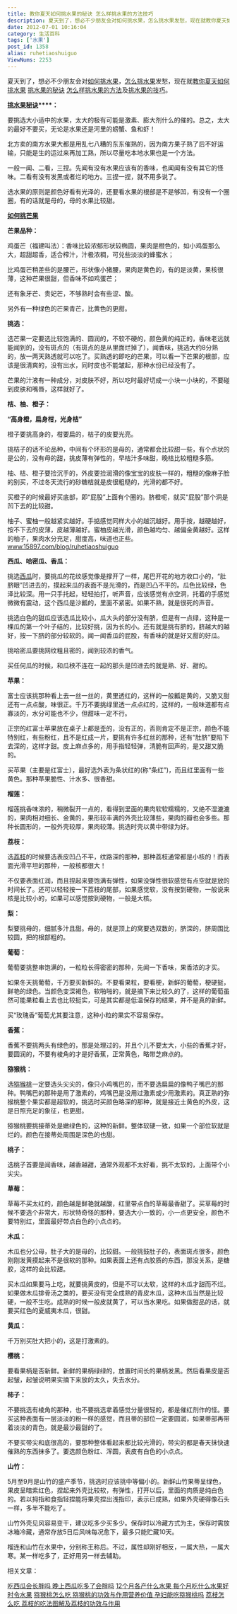 ```yaml
---
title: 教你夏天如何挑水果的秘诀 怎么样挑水果的方法技巧
description: 夏天到了，想必不少朋友会对如何挑水果，怎么挑水果发愁，现在就教你夏天如何挑水果挑水果的秘诀怎么样挑水果的方法及挑水果的技巧。挑水果秘诀：要挑选大小适中的水果，太大的极有可能是激素、膨大剂什么的催的。总之，太大的最好不要买，无论是水果还是河里的螃蟹、鱼和虾！北方卖的南方水果大都是用乱七八糟的东东催熟的，因为南方果子熟了后不好运输，只能是生的运过来再加工熟，所以尽量吃本地水果也是一个方法。一
date: 2012-07-01 10:16:04
category: 生活百科
tags: ['水果']
post_id: 1358
alias: ruhetiaoshuiguo
ViewNums: 2253
---
```


夏天到了，想必不少朋友会对[如何挑水果](/blog/ruhetiaoshuiguo)，[怎么挑水果](/blog/ruhetiaoshuiguo)发愁，现在就[教你夏天如何挑水果](/blog/ruhetiaoshuiguo) [挑水果的秘诀](/blog/ruhetiaoshuiguo) [怎么样挑水果的方法](/blog/ruhetiaoshuiguo)及[挑水果的技巧](/blog/ruhetiaoshuiguo)。

**[挑水果秘诀](/blog/ruhetiaoshuiguo)****：**

要挑选大小适中的水果，太大的极有可能是激素、膨大剂什么的催的。总之，太大的最好不要买，无论是水果还是河里的螃蟹、鱼和虾！

北方卖的南方水果大都是用乱七八糟的东东催熟的，因为南方果子熟了后不好运输，只能是生的运过来再加工熟，所以尽量吃本地水果也是一个方法。

一般一闻、二看，三捏。先闻有没有水果应该有的香味，也闻闻有没有其它的怪味。二看有没有发黑或者烂的地方。三捏一捏，就不用多说了。

选水果的原则是颜色好看有光泽的，还要看水果的根部是不是够凹，有没有一个圈圈，有的话就是母的，母的水果比较甜。

**[如何挑芒果](/blog/ruhetiaoshuiguo)**

**芒果品种：**

鸡蛋芒（福建叫法）：香味比较浓郁形状较椭圆，果肉是橙色的，如小鸡蛋那么大，超甜超香，适合榨汁，汁极浓稠，可兑些淡淡的蜂蜜水；

比鸡蛋芒稍差些的是腰芒，形状像小猪腰，果肉是黄色的，有的是淡黄，果核很薄，这种芒果很甜，但香味不如鸡蛋芒；

还有象牙芒、贵妃芒，不够熟时会有些涩、酸。

另外有一种绿色的芒果青芒，比黄色的更甜。

**挑选：**

选芒果一定要选比较饱满的、圆润的，不软不硬的，颜色黄的纯正的，香味老远就能闻到的，没有斑点的（有斑点的是从里面烂掉了），闻香味，挑选大约8分熟的，放一两天熟透就可以吃了。买熟透的即吃的芒果，可以看一下芒果的根部，应该是很清爽的，没有出水，同时皮也不能皱起，那种水份已经没有了。

芒果的汁液有一种成分，对皮肤不好，所以吃时最好切成一小块一小块的，不要碰到皮肤和嘴唇，这样就好了。

**桔、柚、橙子：**

**“高身橙，扁身柑，光身桔”**

橙子要挑高身的，柑要扁的，桔子的皮要光亮。

挑桔子的话不论品种，中间有个环形的是母的，通常都会比较甜一些，有个点状的是公的，没有母的甜，挑皮薄有弹性的，早桔汁多味甜，晚桔比较粗糙多筋。

柚、桔、橙子要捡沉手的，外皮要捡润滑的像宝宝的皮肤一样的，粗糙的像麻子脸的别买，不过冬天流行的砂糖桔就是皮很粗糙的，光滑的都不好。

买橙子的时候最好买底部，即“屁股”上面有个圈的。脐橙呢，就买“屁股”那个洞是凹下去的比较甜。

柚子、蜜柚一般越紧实越好。手掂感觉同样大小的越沉越好。用手按，越硬越好，按不下去的皮薄，皮越薄越好。蜜柚皮越光滑，颜色越均匀、越偏金黄越好。这样的柚子，果肉水分充足，甜度高，味道也正些。www.15897.com/blog/ruhetiaoshuiguo

**西瓜、哈密瓜、香瓜：**

挑选[西瓜](/blog/chixiguahuizhangpangma)时，要挑瓜的花纹感觉像是撑开了一样，尾巴开花的地方收口小的，“肚脐眼”凹进去的，摸起来瓜的表面不是光滑的，而是凹凸不平的。瓜色比较绿，色泽比较深。用一只手托起，轻轻拍打，听声音，应该感觉有点空洞，托着的手感觉微微有震动，这个西瓜是沙瓤的，里面不紧密。如果不熟，就是很死的声音。

挑选白色的甜瓜应该选瓜比较小，瓜大头的部分没有脐，但是有一点绿，这种是一棵瓜的第一个叶子结的，比较好挑，因为长的小。还有就是挑有脐的，脐越大的越好，按一下脐的部分较软的。闻一闻香瓜的屁股，有香味的就是好又甜的好瓜。

挑哈密瓜要挑网纹粗且密的，闻到较浓的香气。

买任何瓜的时候，和瓜秧不连在一起的那头是凹进去的就是熟、好、甜的。

**苹果：**

富士应该挑那种看上去一丝一丝的，黄里透红的，这样的一般瓤是黄的，又脆又甜还有一点点酸，味很正。千万不要挑绿里透一点点红的，这样的，一般味道都有点寡淡的，水分可能也不少，但甜味一定不行。

正宗的红富士苹果放在桌子上都是歪的，没有正的，否则肯定不是正宗，颜色不能特别红，有些粉红，且不是红成一片，要挑有许多红丝的那种，还有“肚脐”要陷下去深的，这样才甜。皮上麻点多的，用手指轻轻弹，清脆有回声的，是又甜又脆的。

买苹果（主要是红富士），最好选外表为条状红的(称“条红”)，而且红里面有一些黄色。那种苹果脆性、汁水多、很香甜。

**榴莲：**

榴莲挑香味浓的，稍微裂开一点的，看得到里面的果肉软软糯糯的，又绝不湿漉漉的，果肉相对细长、金黄的，果形较丰满的外壳比较薄些，果肉的瓣也会多些。那种长圆形的，一般外壳较厚，果肉较薄。挑选时壳以黄中带绿为好。

**荔枝：**

选[荔枝](/blog/lizhizenmechi)的时候要选表皮凹凸不平，纹路深的那种，那种荔枝通常都是小核的！而表面光滑平坦的那种，一般核都很大！

不仅要表面红润，而且捏起来要饱满有弹性，如果没弹性很软感觉有点空就是放的时间长了。还可以轻轻按一下荔枝的尾部，如果感觉软，没有按到硬物，一般说来核是比较小的，如果可以感觉按到硬物，一般是大核。

**梨：**

梨要挑母的，细腻多汁且甜。母的，就是顶上的窝要选双数的，脐深的，脐周围比较圆，把的根部粗的。

**葡萄：**

葡萄要挑整串饱满的，一粒粒长得密密的那种，先闻一下香味，果香浓的才买。

如果冬天挑葡萄，千万要买新鲜的。不要看果粒，要看梗，新鲜的葡萄，梗硬挺，鲜艳的绿色。当颜色变深褐色，软啪啪的，就是摘下来比较久的了，这样的葡萄虽然可能果粒看上去也比较挺实，可是其实都是低温保存的结果，并不是真的新鲜。

买“玫瑰香”葡萄尤其要注意，这种小粒的果实不容易保存。

**香蕉：**

香蕉不要挑两头有绿色的，那是处理过的，并且个儿不要太大，小些的香蕉才好，要圆润的，不要有棱角的才是好香蕉，正常黄色，略带芝麻点的。

**猕猴桃：**

选[猕猴桃](/blog/mihoutao)一定要选头尖尖的，像只小鸡嘴巴的，而不要选扁扁的像鸭子嘴巴的那种。鸭嘴巴的那种是用了激素的，鸡嘴巴是没用过激素或少用激素的。真正熟的弥猴桃整个果实都是超软的，挑选时买颜色略深的那种，就是接近土黄色的外皮，这是日照充足的象征，也更甜。

猕猴桃要挑接蒂处是嫩绿色的，这种的新鲜。整体软硬一致，如果一个部位软就是烂的。颜色在接蒂处周围是深色的也甜。

**桃子：**

选桃子首要是闻香味，越香越甜，通常外观都不太好看，挑不太软的，上面带个小尖尖。

**草莓：**

草莓不买太红的，颜色越是鲜艳就越酸，红里带点白的草莓最香甜了。买草莓的时候不要选个非常大，形状特奇怪的那种，要选大小一致的，小一点更安全，颜色不要特别红，里面最好带点白色的小点点的。

**木瓜：**

木瓜也分公母，肚子大的是母的，比较甜。一般挑鼓肚子的，表面斑点很多，颜色刚刚发黄摸起来不是很软的那种。如果表面上还有点胶质的东西，那没关系，是糖胶，这样的会比较甜。

买木瓜如果要马上吃，就要挑黄皮的，但是不可以太软，这样的木瓜才甜而不烂。如果做木瓜排骨汤之类的，要买没有完全成熟的青皮木瓜，这种木瓜当然是比较硬，一般不生吃。成熟的时候一般皮就黄了，可以当水果吃。如果做甜品的话，就要买红色的夏威夷木瓜，很甜。

**黄瓜：**

千万别买肚大把小的，这是打激素的。

**樱桃：**

要看果柄是否新鲜。新鲜的果柄绿绿的，放置时间长的果柄发黑。然后看果皮是否起皱，起皱说明果实摘下来放的太久，失去水分。

**柿子：**

不要挑选有棱角的那种，也不要挑选拿着感觉分量很轻的，都是催红剂作的怪。要买这种表面有一层淡淡的粉一样的感觉，而且蒂的部位一定要圆润，如果蒂部再带着淡淡的青色，就是最沙最甜的了。

不要买带尖和底很高的，要那种整体看起来都比较光滑的，带尖的都是春天抹快速催熟的东西抹多了。要选颜色粉红、浑圆，表皮有白色的小点点。

**山竹：**

5月至9月是山竹的盛产季节，挑选时应该挑中等偏小的。新鲜山竹果蒂呈绿色，果皮呈暗紫红色，捏起来外壳比较软，有弹性，打开以后，里面的肉质是纯白色的。若以拇指和食指轻捏能将果壳捏出浅指印，表示已成熟，如果外壳硬得像石头一样，多半不能吃了。

山竹外壳见风容易变干，建议吃多少买多少。保存时以冷藏方式为主，保存时需放冰箱冷藏，通常存放5日后风味每况愈下，最多只能贮藏10天。

榴连和山竹在水果中，分别称王称后。不过，属性却刚好相反，一属大热，一属大寒。某一样吃多了，正好用另一样去辅助。

相关文章：

[吃西瓜会长胖吗 晚上西瓜吃多了会胖吗](/blog/chixiguahuizhangpangma)
[12个月各产什么水果 每个月吃什么水果好 时令水果](/blog/shilingshuiguo)
[猕猴桃怎么吃 猕猴桃的功效与作用营养价值 孕妇能吃猕猴桃吗](/blog/mihoutao)
[荔枝怎么吃 荔枝的吃法图解及荔枝的功效与作用](/blog/lizhizenmechi)


